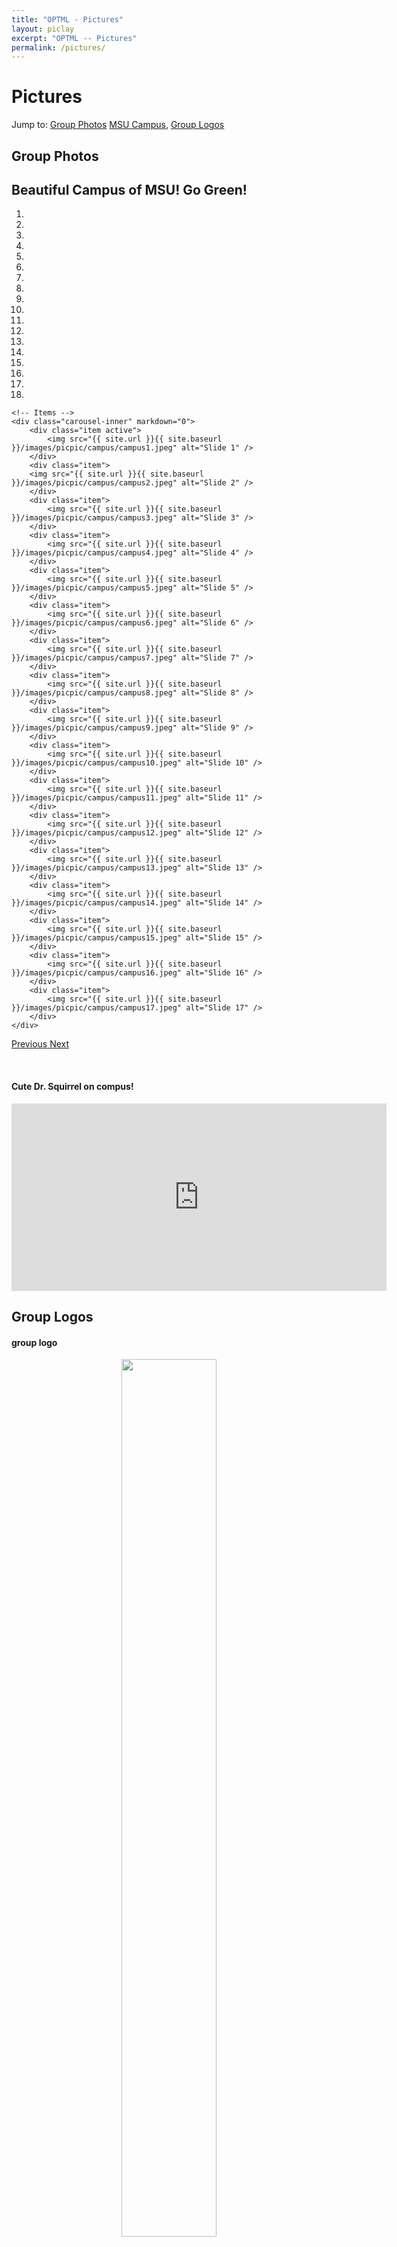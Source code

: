 ```yaml
---
title: "OPTML - Pictures"
layout: piclay
excerpt: "OPTML -- Pictures"
permalink: /pictures/
---
```


# Pictures
Jump to: [Group Photos](#group-photos) [MSU Campus](#beautiful-campus-of-msu-go-green), [Group Logos](#group-logos)

## Group Photos





## Beautiful Campus of MSU! Go Green!

<style>
.carousel-inner img {
  width: 100%; /* Adjust as needed */
  height: 500px; /* Adjust as needed */
  object-fit: cover; /* Cover the entire element box */
}
</style>

<div markdown="0" id="carousel" class="carousel slide" data-ride="carousel" data-interval="4000" data-pause="hover" >
    <!-- Menu -->
    <ol class="carousel-indicators">
        <li data-target="#carousel" data-slide-to="0" class="active"></li>
        <li data-target="#carousel" data-slide-to="1"></li>
        <li data-target="#carousel" data-slide-to="2"></li>
        <li data-target="#carousel" data-slide-to="3"></li>
        <li data-target="#carousel" data-slide-to="4"></li>
        <li data-target="#carousel" data-slide-to="5"></li>
        <li data-target="#carousel" data-slide-to="6"></li>
        <li data-target="#carousel" data-slide-to="7"></li>
        <li data-target="#carousel" data-slide-to="8"></li>
        <li data-target="#carousel" data-slide-to="9"></li>
        <li data-target="#carousel" data-slide-to="10"></li>
        <li data-target="#carousel" data-slide-to="11"></li>
        <li data-target="#carousel" data-slide-to="12"></li>
        <li data-target="#carousel" data-slide-to="13"></li>
        <li data-target="#carousel" data-slide-to="14"></li>
        <li data-target="#carousel" data-slide-to="15"></li>
        <li data-target="#carousel" data-slide-to="16"></li>
        <li data-target="#carousel" data-slide-to="17"></li>
    </ol>

    <!-- Items -->
    <div class="carousel-inner" markdown="0">
        <div class="item active">
            <img src="{{ site.url }}{{ site.baseurl }}/images/picpic/campus/campus1.jpeg" alt="Slide 1" />
        </div>
        <div class="item">
	    <img src="{{ site.url }}{{ site.baseurl }}/images/picpic/campus/campus2.jpeg" alt="Slide 2" />
		</div>
		<div class="item">
		    <img src="{{ site.url }}{{ site.baseurl }}/images/picpic/campus/campus3.jpeg" alt="Slide 3" />
		</div>
		<div class="item">
		    <img src="{{ site.url }}{{ site.baseurl }}/images/picpic/campus/campus4.jpeg" alt="Slide 4" />
		</div>
		<div class="item">
		    <img src="{{ site.url }}{{ site.baseurl }}/images/picpic/campus/campus5.jpeg" alt="Slide 5" />
		</div>
		<div class="item">
		    <img src="{{ site.url }}{{ site.baseurl }}/images/picpic/campus/campus6.jpeg" alt="Slide 6" />
		</div>
		<div class="item">
		    <img src="{{ site.url }}{{ site.baseurl }}/images/picpic/campus/campus7.jpeg" alt="Slide 7" />
		</div>
		<div class="item">
		    <img src="{{ site.url }}{{ site.baseurl }}/images/picpic/campus/campus8.jpeg" alt="Slide 8" />
		</div>
		<div class="item">
		    <img src="{{ site.url }}{{ site.baseurl }}/images/picpic/campus/campus9.jpeg" alt="Slide 9" />
		</div>
		<div class="item">
		    <img src="{{ site.url }}{{ site.baseurl }}/images/picpic/campus/campus10.jpeg" alt="Slide 10" />
		</div>
		<div class="item">
		    <img src="{{ site.url }}{{ site.baseurl }}/images/picpic/campus/campus11.jpeg" alt="Slide 11" />
		</div>
		<div class="item">
		    <img src="{{ site.url }}{{ site.baseurl }}/images/picpic/campus/campus12.jpeg" alt="Slide 12" />
		</div>
		<div class="item">
		    <img src="{{ site.url }}{{ site.baseurl }}/images/picpic/campus/campus13.jpeg" alt="Slide 13" />
		</div>
		<div class="item">
		    <img src="{{ site.url }}{{ site.baseurl }}/images/picpic/campus/campus14.jpeg" alt="Slide 14" />
		</div>
		<div class="item">
		    <img src="{{ site.url }}{{ site.baseurl }}/images/picpic/campus/campus15.jpeg" alt="Slide 15" />
		</div>
		<div class="item">
		    <img src="{{ site.url }}{{ site.baseurl }}/images/picpic/campus/campus16.jpeg" alt="Slide 16" />
		</div>
		<div class="item">
		    <img src="{{ site.url }}{{ site.baseurl }}/images/picpic/campus/campus17.jpeg" alt="Slide 17" />
		</div>
    </div>
  <a class="left carousel-control" href="#carousel" role="button" data-slide="prev">
    <span class="glyphicon glyphicon-chevron-left" aria-hidden="true"></span>
    <span class="sr-only">Previous</span>
  </a>
  <a class="right carousel-control" href="#carousel" role="button" data-slide="next">
    <span class="glyphicon glyphicon-chevron-right" aria-hidden="true"></span>
    <span class="sr-only">Next</span>
  </a>
</div>

<p> &nbsp; </p>

#### Cute Dr. Squirrel on compus!
<center> <iframe width="600" height="300" src="https://www.youtube.com/embed/scQs0zwvrfk" frameborder="0" allowfullscreen></iframe> </center>

## Group Logos
#### group logo
<center>
<figure>
<img src="{{ site.url }}{{ site.baseurl }}/images/picpic/logo.png" width="60%">
</figure>
</center>

#### group logo - black
<center>
<figure>
<img src="{{ site.url }}{{ site.baseurl }}/images/picpic/logo_black.png" width="60%">
</figure>
</center>

#### group logo - white
<center>
<figure>
<img src="{{ site.url }}{{ site.baseurl }}/images/picpic/logo_white.png" width="60%">
</figure>
</center>

<!-- #### group T-shirt
<center>
<figure>
<img src="{{ site.url }}{{ site.baseurl }}/images/picpic/group_tshirt.png" width="60%">
</figure>
</center>

#### group sign
<center>
<figure>
<img src="{{ site.url }}{{ site.baseurl }}/images/picpic/group_sign.png" width="60%">
</figure>
</center>

#### group icon
<center>
<figure>
<img src="{{ site.url }}{{ site.baseurl }}/images/picpic/group_icon.png" width="60%">
</figure>
</center> -->